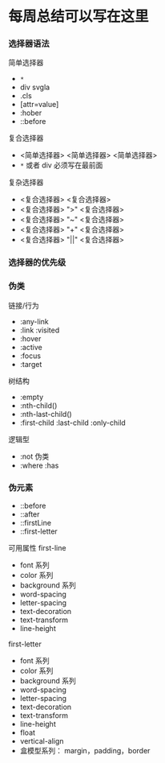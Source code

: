 # 每周总结可以写在这里

### 选择器语法

简单选择器

-   `*`
-   div svgla
-   .cls
-   [attr=value]
-   :hober
-   ::before

复合选择器

-   <简单选择器> <简单选择器> <简单选择器>
-   `*` 或者 div 必须写在最前面

复杂选择器

-   <复合选择器> <sp> <复合选择器>
-   <复合选择器> ">" <复合选择器>
-   <复合选择器> "~" <复合选择器>
-   <复合选择器> "+" <复合选择器>
-   <复合选择器> "||" <复合选择器>

### 选择器的优先级

### 伪类

链接/行为

-   :any-link
-   :link :visited
-   :hover
-   :active
-   :focus
-   :target

树结构

-   :empty
-   :nth-child()
-   :nth-last-child()
-   :first-child :last-child :only-child

逻辑型

-   :not 伪类
-   :where :has

### 伪元素

-   ::before
-   ::after
-   ::firstLine
-   ::first-letter

可用属性
first-line

-   font 系列
-   color 系列
-   background 系列
-   word-spacing
-   letter-spacing
-   text-decoration
-   text-transform
-   line-height

first-letter

-   font 系列
-   color 系列
-   background 系列
-   word-spacing
-   letter-spacing
-   text-decoration
-   text-transform
-   line-height
-   float
-   vertical-align
-   盒模型系列： margin，padding，border
